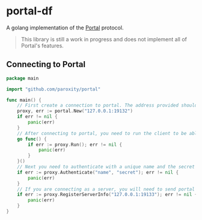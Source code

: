 # portal-df
A golang implementation of the [Portal](https://github.com/Paroxity/portal) protocol.
> This library is still a work in progress and does not implement all of Portal's features.

## Connecting to Portal
```go
package main

import "github.com/paroxity/portal"

func main() {
    // First create a connection to portal. The address provided should be the address of a running Portal instance.
    proxy, err := portal.New("127.0.0.1:19132")
    if err != nil {
        panic(err)
    }
    // After connecting to portal, you need to run the client to be able to read messages coming from portal.
    go func() {
        if err := proxy.Run(); err != nil {
            panic(err)
        }
    }()
    // Next you need to authenticate with a unique name and the secret configured on the Portal instance.
    if err := proxy.Authenticate("name", "secret"); err != nil {
        panic(err)
    }
    // If you are connecting as a server, you will need to send portal the address of the server.
    if err := proxy.RegisterServerInfo("127.0.0.1:19133"); err != nil {
        panic(err)
    }
}
```